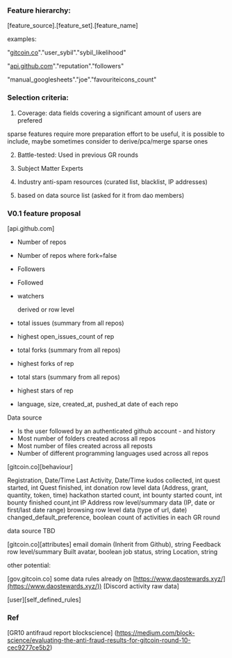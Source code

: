 ### Feature hierarchy:


[feature_source].[feature_set].[feature_name]

examples:

"[gitcoin.co](http://gitcoin.co/)"."user_sybil"."sybil_likelihood"

"[api.github.com](http://api.github.com/)"."reputation"."followers"

"manual_googlesheets"."joe"."favouriteicons_count"


### Selection criteria:


1. Coverage: data fields  covering a significant amount of users are prefered

sparse features require more preparation effort to be useful, it is possible to include, maybe sometimes consider to derive/pca/merge sparse ones

2. Battle-tested: Used in previous GR rounds

3. Subject Matter Experts

4. Industry anti-spam resources (curated list, blacklist, IP addresses)

5. based on data source list (asked for it from dao members)

### V0.1 feature proposal

[api.github.com]
- Number of repos
- Number of repos where fork=false
- Followers
- Followed
- watchers

   derived or row level
- total issues (summary from all repos)
- highest open_issues_count of rep
- total forks (summary from all repos)
- highest forks of rep
- total stars (summary from all repos)
- highest stars of rep
- language, size, created_at, pushed_at date of each repo


 Data source
-  Is the user followed by an authenticated github account - and history
- Most number of folders created across all repos
- Most number of files created across all reposts
- Number of different programming languages used across all repos

[gitcoin.co][behaviour]

Registration, Date/Time
Last Activity, Date/Time
kudos collected, int
quest started, int
Quest finished, int
donation row level data (Address, grant, quantity, token, time)
hackathon started count, int
bounty started count, int
bounty finished count,int 
IP Address row level/summary data (IP, date or first/last date range)
browsing row level data (type of url, date)
changed_default_preference, boolean
count of activities in each GR round

 data source TBD

[gitcoin.co][attributes]
email domain (Inherit from Github), string
Feedback row level/summary
Built avatar, boolean
job status, string
Location, string


other potential:

[gov.gitcoin.co]
 some data rules already on  [https://www.daostewards.xyz/](https://www.daostewards.xyz/))
[Discord activity raw data]

[user][self_defined_rules]



### Ref
[GR10 antifraud report blockscience] (https://medium.com/block-science/evaluating-the-anti-fraud-results-for-gitcoin-round-10-cec9277ce5b2)
